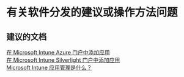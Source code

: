 <properties
    pageTitle="Advisory or How-To Questions about software distribution"
    description="有关软件分发的建议或操作方法问题"
    service="microsoft.intune"
    resource="intune"
    authors="mackie1604"
    displayOrder=""
    selfHelpType="generic"
    supportTopicIds="32435256"
    resourceTags=""
    productPesIds="15584"
    cloudEnvironments="public"
/>


# <a name="advisory-or-how-to-questions-about-software-distribution"></a>有关软件分发的建议或操作方法问题

## <a name="recommended-documents"></a>**建议的文档**

[在 Microsoft Intune Azure 门户中添加应用](https://docs.microsoft.com/intune/apps-add)<br>
[在 Microsoft Intune Silverlight 门户中添加应用](https://docs.microsoft.com/intune/deploy-use/add-apps)<br>
[Microsoft Intune 应用管理是什么？](https://docs.microsoft.com/intune/app-management)<br>






